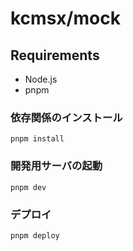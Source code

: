 # kcmsx/mock

## Requirements

- Node.js
- pnpm

### 依存関係のインストール
```
pnpm install
```

### 開発用サーバの起動
```
pnpm dev
```

### デプロイ
```
pnpm deploy
```
